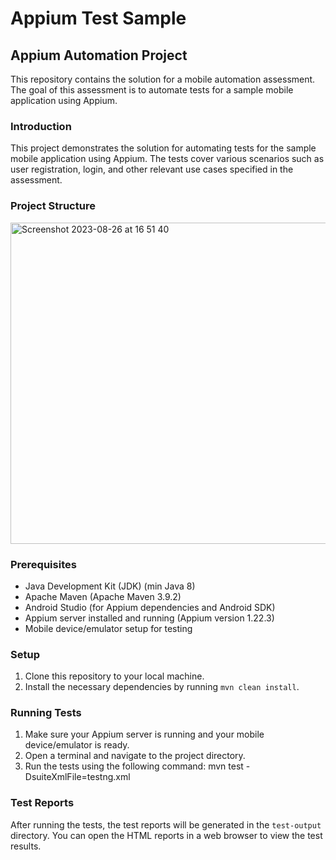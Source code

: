 # Appium Test Sample

## Appium Automation Project

This repository contains the solution for a mobile automation assessment. The goal of this assessment is to automate tests for a sample mobile application using Appium.

### Introduction

This project demonstrates the solution for automating tests for the sample mobile application using Appium. The tests cover various scenarios such as user registration, login, and other relevant use cases specified in the assessment.

### Project Structure


<img width="514" alt="Screenshot 2023-08-26 at 16 51 40" src="https://github.com/wilsooon16/appium-test-sample/assets/45891415/4e507ef8-4354-4623-84a1-126771ffca9d">

### Prerequisites

- Java Development Kit (JDK) (min Java 8)
- Apache Maven (Apache Maven 3.9.2)
- Android Studio (for Appium dependencies and Android SDK)
- Appium server installed and running (Appium version 1.22.3)
- Mobile device/emulator setup for testing

### Setup

1. Clone this repository to your local machine.
2. Install the necessary dependencies by running `mvn clean install`.

### Running Tests

1. Make sure your Appium server is running and your mobile device/emulator is ready.
2. Open a terminal and navigate to the project directory.
3. Run the tests using the following command:
mvn test -DsuiteXmlFile=testng.xml


### Test Reports

After running the tests, the test reports will be generated in the `test-output` directory. You can open the HTML reports in a web browser to view the test results.
